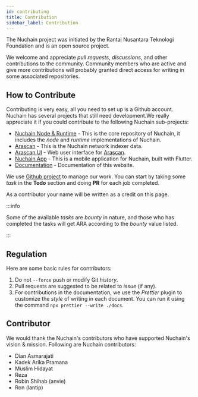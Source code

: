 ```yaml
---
id: contributing
title: Contribution
sidebar_label: Contribution
---
```


The Nuchain project was initiated by the Rantai Nusantara Teknologi Foundation and is an open source project.

We welcome and appreciate _pull requests_, _discussions_, and other contributions to the community.
Community members who are active and give more contributions will probably granted direct access for writing in some associated repositories.

## How to Contribute

Contributing is very easy, all you need to set up is a Github account. Nuchain has several projects that still need development.We really appreciate it if you could contribute to the following Nuchain sub-projects:

- [Nuchain Node & Runtime](https://github.com/nusantarachain/nuchain) - This is the core repository of Nuchain, it includes the _node_ and _runtime_ implementations of Nuchain.
- [Arascan](https://github.com/nusantarachain/arascan) - This is the Nuchain network indexer data.
- [Arascan UI](https://github.com/nusantarachain/arascan-ui) - Web user interface for [Arascan](https://github.com/nusantarachain/arascan).
- [Nuchain App](https://github.com/nusantarachain/nuchain-app) - This is a mobile application for Nuchain, built with Flutter.
- [Documentation](https://github.com/nusantarachain/wiki) - Documentation of this website.

We use [Github project](https://github.com/orgs/nusantarachain/projects/1) to manage
our work. You can start by taking some _task_ in the **Todo** section and doing **PR** for each job completed.

As a contributor your name will be written as a credit on this page.

:::info

Some of the available _tasks_ are _bounty_ in nature, and those who has completed the tasks will get ARA according to the _bounty_ value listed.

:::

## Regulation

Here are some basic rules for contributors:

1. Do not `--force` push or modify Git _history_.
2. Pull requests are suggested to be related to _issue_ (if any).
3. For contributions in the documentation, we use the _Prettier_ plugin to customize the _style_ of writing in each document. You can run it using the command `npx prettier --write ./docs`.

## Contributor

We would thank the Nuchain's contributors who have supported Nuchain's vision & mission. Following are Nuchain contributors:

- Dian Asmarajati
- Kadek Arika Pramana
- Muslim Hidayat
- Reza
- Robin Shihab (anvie)
- Ron (lantip)